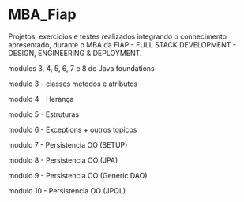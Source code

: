 # MBA_Fiap

Projetos, exercicios e testes realizados integrando o conhecimento apresentado, durante o MBA da FIAP - FULL STACK DEVELOPMENT - DESIGN, ENGINEERING & DEPLOYMENT.

modulos 3, 4, 5, 6, 7 e 8 de Java foundations

modulo 3 - classes metodos e atributos

modulo 4 - Herança

modulo 5 - Estruturas

modulo 6 - Exceptions + outros topicos

modulo 7 - Persistencia OO (SETUP)

modulo 8 - Persistencia OO (JPA)

modulo 9 - Persistencia OO (Generic DAO)

modulo 10 - Persistencia OO (JPQL)
